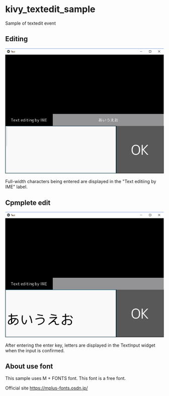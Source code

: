 # kivy_textedit_sample
Sample of textedit event 

## Editing
![Editing](./ss/editing.png)

Full-width characters being entered are displayed in the "Text editiing by IME" label.

## Cpmplete edit
![Cpmplete](./ss/complete.png)

After entering the enter key, letters are displayed in the TextInput widget when the input is confirmed.

## About use font
This sample uses M + FONTS font. This font is a free font.

Official site https://mplus-fonts.osdn.jp/